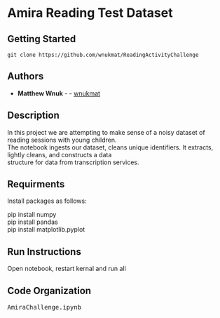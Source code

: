 
# Amira Reading Test Dataset

## Getting Started

```
git clone https://github.com/wnukmat/ReadingActivityChallenge
```



## Authors

* **Matthew Wnuk**   -               - [wnukmat](https://github.com/wnukmat) <br/>


## Description
In this project we are attempting to make sense of a noisy dataset of reading sessions with young children. <br/>
The notebook ingests our dataset, cleans unique identifiers. It extracts, lightly cleans, and constructs a data<br/>
structure for data from transcription services. <br/>

## Requirments 
Install packages as follows: <br/>

pip install numpy <br/>
pip install pandas <br/>
pip install matplotlib.pyplot <br/>

## Run Instructions 
Open notebook, restart kernal and run all


## Code Organization
<pre>
AmiraChallenge.ipynb                              

</pre>

